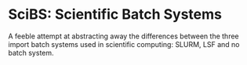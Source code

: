 # SciBS: Scientific Batch Systems

A feeble attempt at abstracting away the differences between the three import
batch systems used in scientific computing: SLURM, LSF and no batch system.

